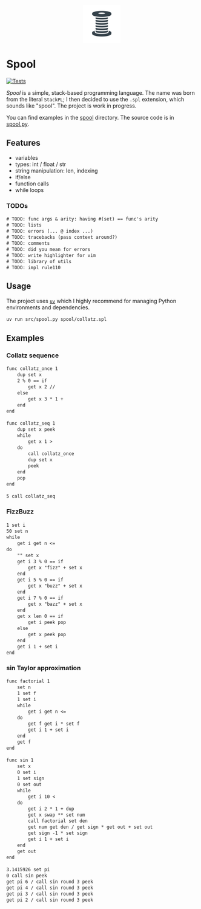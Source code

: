 <p align="center">
    <img src="./assets/spool.png" width="100px" style="vertical-align: middle;" />
</p>

# Spool
[![Tests](https://github.com/alexandru-dinu/spool/actions/workflows/main.yml/badge.svg)](https://github.com/alexandru-dinu/spool/actions/workflows/main.yml)

*Spool* is a simple, stack-based programming language.
The name was born from the literal `StackPL`; I then decided to use the `.spl` extension, which sounds like "spool".
The project is work in progress.

You can find examples in the [spool](./spool/) directory.  The source code is in [spool.py](./src/spool.py).

## Features
- variables
- types: int / float / str
- string manipulation: len, indexing
- if/else
- function calls
- while loops

### TODOs
<!-- MDUP:BEG (CMD:make todo) -->
```
# TODO: func args & arity: having #(set) == func's arity
# TODO: lists
# TODO: errors (... @ index ...)
# TODO: tracebacks (pass context around?)
# TODO: comments
# TODO: did you mean for errors
# TODO: write highlighter for vim
# TODO: library of utils
# TODO: impl rule110
```
<!-- MDUP:END -->

## Usage
The project uses [`uv`](https://docs.astral.sh/uv/) which I highly recommend for managing Python environments and dependencies.
```sh
uv run src/spool.py spool/collatz.spl
```

## Examples
### Collatz sequence
<!-- MDUP:BEG (CMD:cat spool/collatz.spl) -->
```
func collatz_once 1
    dup set x
    2 % 0 == if
        get x 2 //
    else
        get x 3 * 1 +
    end
end

func collatz_seq 1
    dup set x peek
    while
        get x 1 >
    do
        call collatz_once
        dup set x
        peek
    end
    pop
end

5 call collatz_seq
```
<!-- MDUP:END -->

### FizzBuzz
<!-- MDUP:BEG (CMD:cat spool/fizzbuzz.spl) -->
```
1 set i
50 set n
while
    get i get n <=
do
    "" set x
    get i 3 % 0 == if
        get x "fizz" + set x
    end
    get i 5 % 0 == if
        get x "buzz" + set x
    end
    get i 7 % 0 == if
        get x "bazz" + set x
    end
    get x len 0 == if
        get i peek pop
    else
        get x peek pop
    end
    get i 1 + set i
end
```
<!-- MDUP:END -->

### sin Taylor approximation
<!-- MDUP:BEG (CMD:cat spool/sin_approx.spl) -->
```
func factorial 1
    set n
    1 set f
    1 set i
    while
        get i get n <=
    do
        get f get i * set f
        get i 1 + set i
    end
    get f
end

func sin 1
    set x
    0 set i
    1 set sign
    0 set out
    while
        get i 10 <
    do
        get i 2 * 1 + dup
        get x swap ** set num
        call factorial set den
        get num get den / get sign * get out + set out
        get sign -1 * set sign
        get i 1 + set i
    end
    get out
end

3.1415926 set pi
0 call sin peek
get pi 6 / call sin round 3 peek
get pi 4 / call sin round 3 peek
get pi 3 / call sin round 3 peek
get pi 2 / call sin round 3 peek
```
<!-- MDUP:END -->
